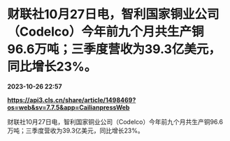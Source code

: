 # 财联社10月27日电，智利国家铜业公司（Codelco）今年前九个月共生产铜96.6万吨；三季度营收为39.3亿美元，同比增长23%。

**2023-10-26 22:57**

**https://api3.cls.cn/share/article/1498469?os=web&sv=7.7.5&app=CailianpressWeb**

财联社10月27日电，智利国家铜业公司（Codelco）今年前九个月共生产铜96.6万吨；三季度营收为39.3亿美元，同比增长23%。